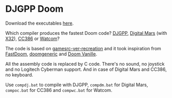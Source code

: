 # DJGPP Doom
Download the executables [here](https://github.com/FrenkelS/djdoom/releases).

Which compiler produces the fastest Doom code?
[DJGPP](https://github.com/andrewwutw/build-djgpp),
[Digital Mars](https://digitalmars.com/) (with [X32](https://github.com/Olde-Skuul/KitchenSink/tree/master/sdks/dos/x32)),
[CC386](https://ladsoft.tripod.com/cc386_compiler.html) or
[Watcom](https://github.com/open-watcom/open-watcom-v2)?

The code is based on [gamesrc-ver-recreation](https://bitbucket.org/gamesrc-ver-recreation/doom/src/master/)
and it took inspiration from
[FastDoom](https://github.com/viti95/FastDoom),
[doomgeneric](https://github.com/ozkl/doomgeneric) and
[Doom Vanille](https://github.com/AXDOOMER/doom-vanille).

All the assembly code is replaced by C code.
There's no sound, no joystick and no Logitech Cyberman support.
And in case of Digital Mars and CC386, no keyboard.

Use `compdj.bat` to compile with DJGPP, `compdm.bat` for Digital Mars, `compoc.bat` for CC386 and `compwc.bat` for Watcom.
